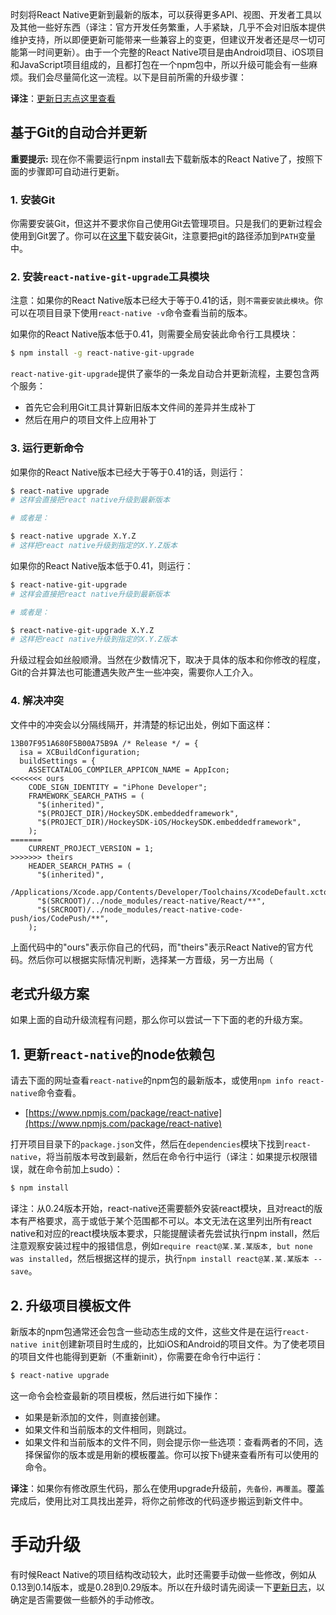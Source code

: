 时刻将React Native更新到最新的版本，可以获得更多API、视图、开发者工具以及其他一些好东西（译注：官方开发任务繁重，人手紧缺，几乎不会对旧版本提供维护支持，所以即便更新可能带来一些兼容上的变更，但建议开发者还是尽一切可能第一时间更新）。由于一个完整的React Native项目是由Android项目、iOS项目和JavaScript项目组成的，且都打包在一个npm包中，所以升级可能会有一些麻烦。我们会尽量简化这一流程。以下是目前所需的升级步骤：

__译注__：[更新日志点这里查看](http://bbs.reactnative.cn/category/1)


## 基于Git的自动合并更新

**重要提示:** 现在你不需要运行npm install去下载新版本的React Native了，按照下面的步骤即可自动进行更新。

### 1. 安装Git
你需要安装Git，但这并不要求你自己使用Git去管理项目。只是我们的更新过程会使用到Git罢了。你可以在[这里](https://git-scm.com/downloads)下载安装Git，注意要把git的路径添加到`PATH`变量中。

### 2. 安装`react-native-git-upgrade`工具模块

注意：如果你的React Native版本已经大于等于0.41的话，则`不需要安装此模块`。你可以在项目目录下使用`react-native -v`命令查看当前的版本。

如果你的React Native版本低于0.41，则需要全局安装此命令行工具模块：

```sh
$ npm install -g react-native-git-upgrade
```

`react-native-git-upgrade`提供了豪华的一条龙自动合并更新流程，主要包含两个服务：

* 首先它会利用Git工具计算新旧版本文件间的差异并生成补丁
* 然后在用户的项目文件上应用补丁

### 3. 运行更新命令

如果你的React Native版本已经大于等于0.41的话，则运行：

```sh
$ react-native upgrade
# 这样会直接把react native升级到最新版本

# 或者是：

$ react-native upgrade X.Y.Z
# 这样把react native升级到指定的X.Y.Z版本
```

如果你的React Native版本低于0.41，则运行：

```sh
$ react-native-git-upgrade
# 这样会直接把react native升级到最新版本

# 或者是：

$ react-native-git-upgrade X.Y.Z
# 这样把react native升级到指定的X.Y.Z版本
```

升级过程会如丝般顺滑。当然在少数情况下，取决于具体的版本和你修改的程度，Git的合并算法也可能遭遇失败产生一些冲突，需要你人工介入。

### 4. 解决冲突

文件中的冲突会以分隔线隔开，并清楚的标记出处，例如下面这样：

```
13B07F951A680F5B00A75B9A /* Release */ = {
  isa = XCBuildConfiguration;
  buildSettings = {
    ASSETCATALOG_COMPILER_APPICON_NAME = AppIcon;
<<<<<<< ours
    CODE_SIGN_IDENTITY = "iPhone Developer";
    FRAMEWORK_SEARCH_PATHS = (
      "$(inherited)",
      "$(PROJECT_DIR)/HockeySDK.embeddedframework",
      "$(PROJECT_DIR)/HockeySDK-iOS/HockeySDK.embeddedframework",
    );
=======
    CURRENT_PROJECT_VERSION = 1;
>>>>>>> theirs
    HEADER_SEARCH_PATHS = (
      "$(inherited)",
      /Applications/Xcode.app/Contents/Developer/Toolchains/XcodeDefault.xctoolchain/usr/include,
      "$(SRCROOT)/../node_modules/react-native/React/**",
      "$(SRCROOT)/../node_modules/react-native-code-push/ios/CodePush/**",
    );
```

上面代码中的"ours"表示你自己的代码，而"theirs"表示React Native的官方代码。然后你可以根据实际情况判断，选择某一方晋级，另一方出局（

## 老式升级方案

如果上面的自动升级流程有问题，那么你可以尝试一下下面的老的升级方案。

## 1. 更新`react-native`的node依赖包

请去下面的网址查看`react-native`的npm包的最新版本，或使用`npm info react-native`命令查看。

* [https://www.npmjs.com/package/react-native](https://www.npmjs.com/package/react-native)

打开项目目录下的`package.json`文件，然后在`dependencies`模块下找到`react-native`，将当前版本号改到最新，然后在命令行中运行（译注：如果提示权限错误，就在命令前加上sudo）： 

```sh
$ npm install
```

译注：从0.24版本开始，react-native还需要额外安装react模块，且对react的版本有严格要求，高于或低于某个范围都不可以。本文无法在这里列出所有react native和对应的react模块版本要求，只能提醒读者先尝试执行npm install，然后注意观察安装过程中的报错信息，例如`require react@某.某.某版本, but none was installed`，然后根据这样的提示，执行`npm install react@某.某.某版本 --save`。

## 2. 升级项目模板文件

新版本的npm包通常还会包含一些动态生成的文件，这些文件是在运行`react-native init`创建新项目时生成的，比如iOS和Android的项目文件。为了使老项目的项目文件也能得到更新（不重新init），你需要在命令行中运行：

```sh
$ react-native upgrade
```

这一命令会检查最新的项目模板，然后进行如下操作：

* 如果是新添加的文件，则直接创建。
* 如果文件和当前版本的文件相同，则跳过。
* 如果文件和当前版本的文件不同，则会提示你一些选项：查看两者的不同，选择保留你的版本或是用新的模板覆盖。你可以按下`h`键来查看所有可以使用的命令。

__译注__：如果你有修改原生代码，那么在使用upgrade升级前，`先备份，再覆盖`。覆盖完成后，使用比对工具找出差异，将你之前修改的代码逐步搬运到新文件中。

# 手动升级

有时候React Native的项目结构改动较大，此时还需要手动做一些修改，例如从0.13到0.14版本，或是0.28到0.29版本。所以在升级时请先阅读一下[更新日志](http://bbs.reactnative.cn/category/1/)，以确定是否需要做一些额外的手动修改。

